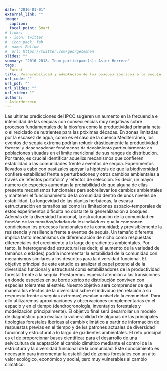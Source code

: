 ```yaml
---
date: "2016-01-01"
external_link: ""
image:
  caption:
  focal_point: Smart
# links:
# - icon: twitter
#  icon_pack: fab
#  name: Follow
#  url: https://twitter.com/georgecushen
slides: ""
summary: "2016-2018. Team participant(s): Asier Herrero"
tags:
- Forest
title: Vulnerabilidad y adaptación de los bosques ibéricos a la sequía- una aproximación multi-escala basada en la dendroecología, inventarios forestales y modelización (CGL2015-69186-C2-2-R).
url_code: ""
url_pdf: ""
url_slides: ""
url_video: ""
authors: 
- AsierHerrero
---
```


Las ultimas predicciones del IPCC sugieren un aumento en la frecuencia e intensidad de las sequias con consecuencias muy negativas sobre procesos fundamentales de la biosfera como la productividad primaria neta o el reciclado de nutrientes para las próximas décadas. En zonas limitadas por la escasez de agua, como es el caso de la cuenca Mediterránea, los eventos de sequía extrema podrían reducir drásticamente la productividad forestal y desencadenar fenómenos de decaimiento particularmente en poblaciones situadas en el límite meridional de sus rangos de distribución. Por tanto, es crucial identificar aquellos mecanismos que confieren estabilidad a las comunidades frente a eventos de sequía. Experimentos llevados a cabo con pastizales apoyan la hipótesis de que la biodiversidad confiere estabilidad frente a perturbaciones y otros cambios ambientales a través de 'efectos portafolio' y 'efectos de selección. Es decir, un mayor numero de especies aumentan la probabilidad de que alguna de ellas presente mecanismos funcionales para sobrellevar los cambios ambientales y mantener el funcionamiento de la comunidad dentro de unos niveles de estabilidad. La longevidad de las plantas herbáceas, la escasa estructuración en tamaños así como las limitaciones espacio-temporales de estos experimentos dificulta no obstante la generalización a bosques. Además de la diversidad funcional, la estructuración de la comunidad en función de los tamaños/edades de los individuos que la componen condicionan los procesos funcionales de la comunidad; y previsiblemente la resistencia y resiliencia frente a eventos de sequía. Un tamaño diferente implica tanto mecanismos de diferenciación de nicho como respuestas diferenciales del crecimiento a lo largo de gradientes ambientales. Por tanto, la heterogeneidad estructural (es decir, el aumento de la variedad de tamaños o edades) podría incrementar la estabilidad de la comunidad con mecanismos similares a los descritos para la diversidad funcional. El objetivo principal de este estudio es analizar el papel potencial de la diversidad funcional y estructural como estabilizadores de la productividad forestal frente a la sequía. Prestaremos especial atención a las transiciones en donde especies en su borde xérico de distribución conviven con especies tolerantes al estrés. Nuestro objetivo será́ comprender de qué manera los efectos de la diversidad sobre el individuo (en relación a su respuesta frente a sequias extremas) escalan a nivel de la comunidad. Para ello utilizaremos aproximaciones y observaciones complementarias en el espacio y en el tiempo (dendrocronología, inventarios forestales y modelización principalmente). El objetivo final será́ desarrollar un modelo de diagnóstico para evaluar la vulnerabilidad de algunas de las principales tipologías forestales ibéricas al cambio climático a partir de información de respuestas previas en el tiempo y de los patrones actuales de diversidad funcional y estructural a lo largo de gradientes ambientales. El reto principal es el de proporcionar bases científicas para el desarrollo de una selvicultura de adaptación al cambio climático mediante el control de la estructura y la diversidad funcional de la comunidad. Este conocimiento es necesario para incrementar la estabilidad de zonas forestales con un alto valor ecológico, económico y social, pero muy vulnerables al cambio climático. 
